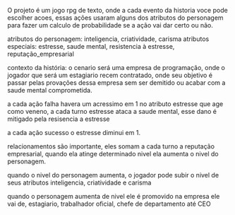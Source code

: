 O projeto é um jogo rpg de texto, onde a cada evento da historia voce pode escolher acoes, essas ações usaram alguns dos atributos do personagem para fazer um calculo de probabilidade se a ação vai dar certo ou não.

atributos do personagem: inteligencia, criatividade, carisma
atributos especiais: estresse, saude mental, resistencia à estresse, reputação_empresarial

contexto da história: o cenario será uma empresa de programação, onde o jogador que será um estagiario recem contratado,
onde seu objetivo é passar pelas provações dessa empresa sem ser demitido ou acabar com a saude mental comprometida.

a cada ação falha havera um acressimo em 1 no atributo estresse que age como veneno, a cada turno estresse ataca a saude mental, esse dano é mitigado pela resisencia a estresse

a cada ação sucesso o estresse diminui em 1.

relacionamentos são importante, eles somam a cada turno a reputação empresarial, quando ela atinge determinado nivel ela aumenta o nivel do personagem.

quando o nivel do personagem aumenta, o jogador pode subir o nivel de seus atributos inteligencia, criatividade e carisma

quando o personagem aumenta de nivel ele é promovido na empresa ele vai de, estagiario, trabalhador oficial, chefe de departamento até CEO